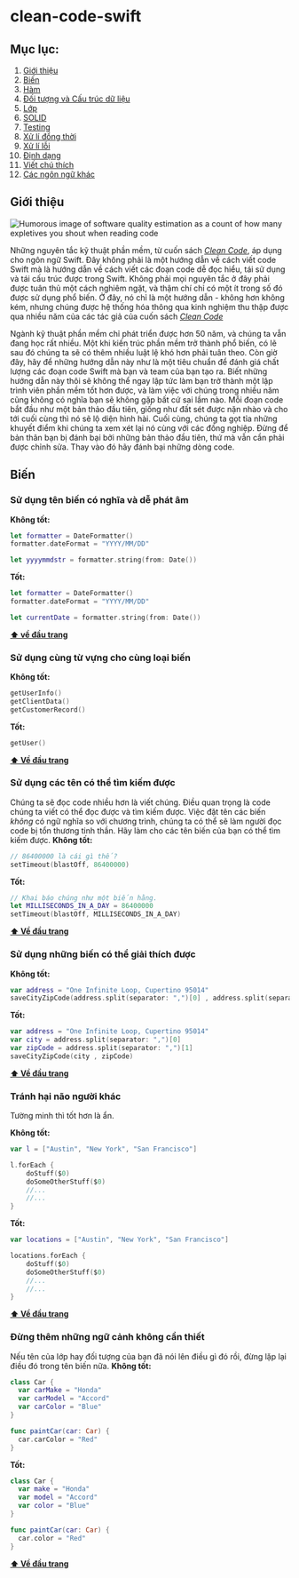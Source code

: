 # clean-code-swift
## Mục lục:
  1. [Giới thiệu](#giới-thiệu)
  2. [Biến](#biến)
  3. [Hàm](#hàm)
  4. [Đối tượng và Cấu trúc dữ liệu](#đối-tượng-và-cấu-trúc-dữ-liệu)
  5. [Lớp](#lớp)
  6. [SOLID](#solid)
  7. [Testing](#testing)
  8. [Xử lí đồng thời](#xử-lí-đồng-thời)
  9. [Xử lí lỗi](#xử-lí-lỗi)
  10. [Định dạng](#định-dạng)
  11. [Viết chú thích](#viết-chú-thích)
  12. [Các ngôn ngữ khác](#các-ngôn-ngữ-khác)


## Giới thiệu
![Humorous image of software quality estimation as a count of how many expletives
you shout when reading code](http://www.osnews.com/images/comics/wtfm.jpg)

Những nguyên tắc kỹ thuật phần mềm, từ cuốn sách
[*Clean Code*](https://www.amazon.com/Clean-Code-Handbook-Software-Craftsmanship/dp/0132350882),
áp dụng cho ngôn ngữ Swift. Đây không phải là một hướng dẫn về cách viết code Swift mà là hướng dẫn về cách viết các đoạn code dễ đọc hiểu, tái sử dụng và tái cấu trúc được trong Swift.
Không phải mọi nguyên tắc ở đây phải được tuân thủ một cách nghiêm ngặt,
và thậm chí chỉ có một ít trong số đó được sử dụng phổ biến. Ở đây, nó chỉ là một
hướng dẫn - không hơn không kém, nhưng chúng được hệ thống hóa thông qua kinh
nghiệm thu thập được qua nhiều năm của các tác giả của cuốn sách [*Clean Code*](https://www.amazon.com/Clean-Code-Handbook-Software-Craftsmanship/dp/0132350882)

Ngành kỹ thuật phần mềm chỉ phát triển được hơn 50 năm, và chúng ta vẫn
đang học rất nhiều. Một khi kiến trúc phần mềm trở thành phổ biến, có lẽ sau đó
chúng ta sẽ có thêm nhiều luật lệ khó hơn phải tuân theo. Còn giờ đây,
hãy để những hướng dẫn này như là một tiêu chuẩn để đánh giá chất lượng các đoạn
code Swift mà bạn và team của bạn tạo ra.
Biết những hướng dẫn này thôi sẽ không thể ngay lập tức làm bạn trở thành một
lập trình viên phần mềm tốt hơn được, và làm việc với chúng trong nhiều năm
cũng không có nghĩa bạn sẽ không gặp bất cứ sai lầm nào. Mỗi đoạn code bắt đầu
như một bản thảo đầu tiên, giống như đất sét được nặn nhào và cho tới cuối cùng
thì nó sẽ lộ diện hình hài. Cuối cùng, chúng ta gọt tỉa những khuyết điểm khi
chúng ta xem xét lại nó cùng với các đồng nghiệp.
Đừng để bản thân bạn bị đánh bại bởi những bản thảo đầu tiên,
thứ mà vẫn cần phải được chỉnh sửa. Thay vào đó hãy đánh bại những dòng code.

## Biến
### Sử dụng tên biến có nghĩa và dễ phát âm
**Không tốt:**
```swift
let formatter = DateFormatter()
formatter.dateFormat = "YYYY/MM/DD"

let yyyymmdstr = formatter.string(from: Date())
```
**Tốt:**
```swift
let formatter = DateFormatter()
formatter.dateFormat = "YYYY/MM/DD"

let currentDate = formatter.string(from: Date())
```

**[⬆ về đầu trang](#mục-lục)**

### Sử dụng cùng từ vựng cho cùng loại biến

**Không tốt:**
```swift
getUserInfo()
getClientData()
getCustomerRecord()
```
**Tốt:**
```swift
getUser()
```
**[⬆ Về đầu trang](#mục-lục)**

### Sử dụng các tên có thể tìm kiếm được
Chúng ta sẽ đọc code nhiều hơn là viết chúng. Điều quan trọng là code chúng ta
viết có thể đọc được và tìm kiếm được. Việc đặt tên các biến *không* có ngữ
nghĩa so với chương trình, chúng ta có thể sẽ làm người đọc code bị tổn thương
tinh thần.
Hãy làm cho các tên biến của bạn có thể tìm kiếm được.
**Không tốt:**
```swift
// 86400000 là cái gì thế?
setTimeout(blastOff, 86400000)
```
**Tốt:**
```swift
// Khai báo chúng như một biến hằng.
let MILLISECONDS_IN_A_DAY = 86400000
setTimeout(blastOff, MILLISECONDS_IN_A_DAY)
```
**[⬆ Về đầu trang](#mục-lục)**

### Sử dụng những biến có thể giải thích được
**Không tốt:**
```swift
var address = "One Infinite Loop, Cupertino 95014"
saveCityZipCode(address.split(separator: ",")[0] , address.split(separator: ",")[1])
```
**Tốt:**
```swift
var address = "One Infinite Loop, Cupertino 95014"
var city = address.split(separator: ",")[0]
var zipCode = address.split(separator: ",")[1]
saveCityZipCode(city , zipCode)
```
**[⬆ Về đầu trang](#mục-lục)**

### Tránh hại não người khác
Tường minh thì tốt hơn là ẩn.

**Không tốt:**
```swift
var l = ["Austin", "New York", "San Francisco"]

l.forEach {
    doStuff($0)
    doSomeOtherStuff($0)
    //...
    //...
}
```
**Tốt:**
```swift
var locations = ["Austin", "New York", "San Francisco"]

locations.forEach {
    doStuff($0)
    doSomeOtherStuff($0)
    //...
    //...
}
```
**[⬆ Về đầu trang](#mục-lục)**

### Đừng thêm những ngữ cảnh không cần thiết
Nếu tên của lớp hay đối tượng của bạn đã nói lên điều gì đó rồi, đừng lặp lại điều đó trong tên biến nữa.
**Không tốt:**
```swift
class Car {
  var carMake = "Honda"
  var carModel = "Accord"
  var carColor = "Blue"
}

func paintCar(car: Car) {
  car.carColor = "Red"
}
```
**Tốt:**
```swift
class Car {
  var make = "Honda"
  var model = "Accord"
  var color = "Blue"
}

func paintCar(car: Car) {
  car.color = "Red"
}
```
**[⬆ Về đầu trang](#mục-lục)**

